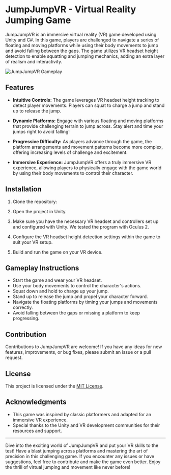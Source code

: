# JumpJumpVR - Virtual Reality Jumping Game

JumpJumpVR is an immersive virtual reality (VR) game developed using Unity and C#. In this game, players are challenged to navigate a series of floating and moving platforms while using their body movements to jump and avoid falling between the gaps. The game utilizes VR headset height detection to enable squatting and jumping mechanics, adding an extra layer of realism and interactivity.

![JumpJumpVR Gameplay](Screenshot.png)

## Features

- **Intuitive Controls:** The game leverages VR headset height tracking to detect player movements. Players can squat to charge a jump and stand up to release the jump.

- **Dynamic Platforms:** Engage with various floating and moving platforms that provide challenging terrain to jump across. Stay alert and time your jumps right to avoid falling!

- **Progressive Difficulty:** As players advance through the game, the platform arrangements and movement patterns become more complex, offering increasing levels of challenge and excitement.

- **Immersive Experience:** JumpJumpVR offers a truly immersive VR experience, allowing players to physically engage with the game world by using their body movements to control their character.

## Installation

1. Clone the repository:

2. Open the project in Unity.

3. Make sure you have the necessary VR headset and controllers set up and configured with Unity. We tested the program with Oculus 2. 

4. Configure the VR headset height detection settings within the game to suit your VR setup.

5. Build and run the game on your VR device.

## Gameplay Instructions

- Start the game and wear your VR headset.
- Use your body movements to control the character's actions.
- Squat down and hold to charge up your jump.
- Stand up to release the jump and propel your character forward.
- Navigate the floating platforms by timing your jumps and movements correctly.
- Avoid falling between the gaps or missing a platform to keep progressing.

## Contribution

Contributions to JumpJumpVR are welcome! If you have any ideas for new features, improvements, or bug fixes, please submit an issue or a pull request.

## License

This project is licensed under the [MIT License](LICENSE).

## Acknowledgments

- This game was inspired by classic platformers and adapted for an immersive VR experience.
- Special thanks to the Unity and VR development communities for their resources and support.

---

Dive into the exciting world of JumpJumpVR and put your VR skills to the test! Have a blast jumping across platforms and mastering the art of precision in this challenging game. If you encounter any issues or have suggestions, feel free to contribute and make the game even better. Enjoy the thrill of virtual jumping and movement like never before!
